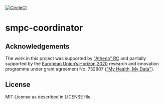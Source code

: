 [![CircleCI](https://circleci.com/gh/Athena-MHMD/smpc-coordinator.svg?style=svg&circle-token=0c78525c9f62033c405c3d4f57eed45c5298dcca)](https://circleci.com/gh/Athena-MHMD/smpc-coordinator)

# smpc-coordinator


## Acknowledgements

The work in this project was supported by ["Athena" RC](https://www.athena-innovation.gr/en) and partially supported by the [European Union’s Horizon 2020](https://ec.europa.eu/programmes/horizon2020/en/) research and innovation programme under grant agreement No. 732907 (["My Health, My Data"](http://www.myhealthmydata.eu/why-mhmd/)).

## License
MIT License as described in LICENSE file
